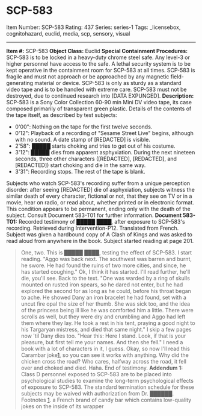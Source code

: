 # SCP-583
Item Number: SCP-583
Rating: 437
Series: series-1
Tags: _licensebox, cognitohazard, euclid, media, scp, sensory, visual

---

**Item #:** SCP-583
**Object Class:** Euclid
**Special Containment Procedures:** SCP-583 is to be locked in a heavy-duty chrome steel safe. Any level-3 or higher personnel have access to the safe. A lethal security system is to be kept operative in the containment room for SCP-583 at all times. SCP-583 is fragile and must not approach or be approached by any magnetic field-generating material or device. SCP-583 is only as sturdy as a standard video tape and is to be handled with extreme care. SCP-583 must not be destroyed, due to continued research into [DATA EXPUNGED].
**Description:** SCP-583 is a Sony Color Collection 60-90 min Mini DV video tape, its case composed primarily of transparent green plastic. Details of the contents of the tape itself, as described by test subjects:
  * 0'00": Nothing on the tape for the first twelve seconds.
  * 0'12": Playback of a recording of "Sesame Street Live" begins, although with no sound. A date stamp of [REDACTED] is visible.
  * 2'58": █████ starts choking and tries to get out of his costume.
  * 3'12": █████ dies from apparent asphyxiation. During the next nineteen seconds, three other characters ([REDACTED], [REDACTED], and [REDACTED]) start choking and die in the same way.
  * 3'31": Recording stops. The rest of the tape is blank.

Subjects who watch SCP-583's recording suffer from a unique perception disorder: after seeing [REDACTED] die of asphyxiation, subjects witness the similar death of every character, fictional or not, that they see on TV or in a movie, hear on radio, or read about, whether printed or in electronic format. This condition appears to be permanent, ending only with the death of the subject.
Consult Document 583-T01 for further information.
**Document 583-T01:** Recorded testimony of █████ ████, after exposure to SCP-583's recording. Retrieved during Intervention-P12. Translated from French.
Subject was given a hardbound copy of A Clash of Kings and was asked to read aloud from anywhere in the book. Subject started reading at page 201.
> One, two. This is █████ ████, testing the effect of SCP-583. I start reading. "Aggo was back next. The southwest was barren and burnt, he swore. He had found the ruins of two more cities, and since, he has started coughing." Ok, I think it has started. I'll read further, he'll die, you'll see. Back to the text. "One was warded by a ring of skulls mounted on rusted iron spears, so he dared not enter, but he had explored the second for as long as he could, before his throat began to ache. He showed Dany an iron bracelet he had found, set with a uncut fire opal the size of her thumb. She was sick too, and the idea of the princess being ill like he was comforted him a little. There were scrolls as well, but they were dry and crumbling and Aggo had left them where they lay. He took a rest in his tent, praying a good night to his Targaryan mistress, and died that same night." I skip a few pages now 'til Dany dies too. "Hear this: Here I stand. Look, if that is your pleasure, but first tell me your names. And then she fell." I need a book with a lot of characters in it, I guess. Okay, so now I'll read this Carambar joke[1](javascript:;), so you can see it works with anything. Why did the chicken cross the road? Who cares, halfway across the road, it fell over and choked and died. Haha.
End of testimony.
**Addendum 1:** Class D personnel exposed to SCP-583 are to be placed into psychological studies to examine the long-term psychological effects of exposure to SCP-583. The standard termination schedule for these subjects may be waived with authorization from Dr. ██████.
Footnotes
[1](javascript:;). a French brand of candy bar which contains low-quality jokes on the inside of its wrapper
